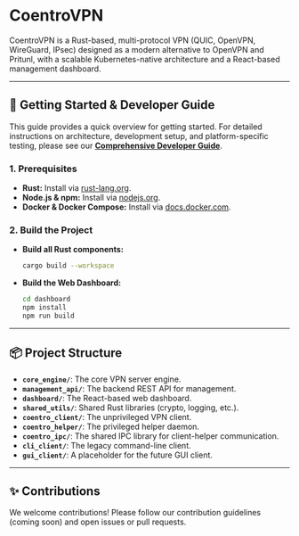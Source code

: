 # CoentroVPN

CoentroVPN is a Rust-based, multi-protocol VPN (QUIC, OpenVPN, WireGuard, IPsec) designed as a modern alternative to OpenVPN and Pritunl, with a scalable Kubernetes-native architecture and a React-based management dashboard.

---

## 🚀 Getting Started & Developer Guide

This guide provides a quick overview for getting started. For detailed instructions on architecture, development setup, and platform-specific testing, please see our **[Comprehensive Developer Guide](docs/COMPREHENSIVE_GUIDE.md)**.

### 1. Prerequisites

-   **Rust:** Install via [rust-lang.org](https://www.rust-lang.org/tools/install).
-   **Node.js & npm:** Install via [nodejs.org](https://nodejs.org/).
-   **Docker & Docker Compose:** Install via [docs.docker.com](https://docs.docker.com/get-docker/).

### 2. Build the Project

-   **Build all Rust components:**
    ```bash
    cargo build --workspace
    ```
-   **Build the Web Dashboard:**
    ```bash
    cd dashboard
    npm install
    npm run build
    ```

---

## 📦 Project Structure

-   **`core_engine/`**: The core VPN server engine.
-   **`management_api/`**: The backend REST API for management.
-   **`dashboard/`**: The React-based web dashboard.
-   **`shared_utils/`**: Shared Rust libraries (crypto, logging, etc.).
-   **`coentro_client/`**: The unprivileged VPN client.
-   **`coentro_helper/`**: The privileged helper daemon.
-   **`coentro_ipc/`**: The shared IPC library for client-helper communication.
-   **`cli_client/`**: The legacy command-line client.
-   **`gui_client/`**: A placeholder for the future GUI client.

---

## ✨ Contributions

We welcome contributions! Please follow our contribution guidelines (coming soon) and open issues or pull requests.
